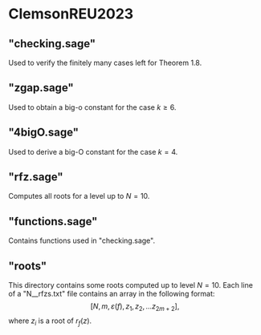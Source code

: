 # ClemsonREU2023
## "checking.sage"
Used to verify the finitely many cases left for Theorem 1.8.

## "zgap.sage"
Used to obtain a big-o constant for the case $k\geq 6$.

## "4bigO.sage"
Used to derive a big-O constant for the case $k=4$.

## "rfz.sage"
Computes all roots for a level up to $N=10$.

## "functions.sage"
Contains functions used in "checking.sage".
## "roots"
This directory contains some roots computed up to level $N=10$. Each line of a "N__rfzs.txt" file contains an array in the following format:
$$[N, m, \varepsilon(f), z_1,z_2,...z_{2m+2}],$$
where $z_i$ is a root of $r_f(z)$.
